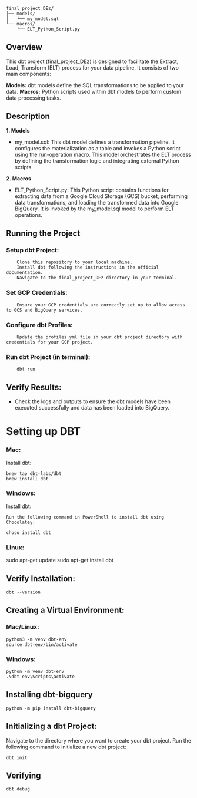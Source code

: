    final_project_DEz/
    ├── models/
    │   └── my_model.sql
    └── macros/
        └── ELT_Python_Script.py
        
## Overview

This dbt project (final_project_DEz) is designed to facilitate the Extract, Load, Transform (ELT) process for your data pipeline. It consists of two main components:

  **Models:** dbt models define the SQL transformations to be applied to your data.
  **Macros:** Python scripts used within dbt models to perform custom data processing tasks.


## Description
**1. Models**

  - my_model.sql: This dbt model defines a transformation pipeline. It configures the materialization as a table and invokes a Python script using the run-operation macro. This model orchestrates the ELT process by defining the transformation logic and integrating external Python scripts.

**2. Macros**

  - ELT_Python_Script.py: This Python script contains functions for extracting data from a Google Cloud Storage (GCS) bucket, performing data transformations, and loading the transformed data into Google BigQuery. It is invoked by the my_model.sql model to perform ELT operations.


## Running the Project

  ### Setup dbt Project:
        Clone this repository to your local machine.
        Install dbt following the instructions in the official documentation.
        Navigate to the final_project_DEz directory in your terminal.

  ### Set GCP Credentials:
        Ensure your GCP credentials are correctly set up to allow access to GCS and BigQuery services.

  ### Configure dbt Profiles:
        Update the profiles.yml file in your dbt project directory with credentials for your GCP project.

  ### Run dbt Project (in terminal):
        dbt run

## Verify Results:

   - Check the logs and outputs to ensure the dbt models have been executed successfully and data has been loaded into BigQuery.



# Setting up DBT

### Mac:

Install dbt:

    brew tap dbt-labs/dbt
    brew install dbt


### Windows:

Install dbt:

    Run the following command in PowerShell to install dbt using Chocolatey:

    choco install dbt


### Linux:

sudo apt-get update
sudo apt-get install dbt



## Verify Installation:


    dbt --version


## Creating a Virtual Environment:

### Mac/Linux:

    python3 -m venv dbt-env
    source dbt-env/bin/activate

### Windows:

    python -m venv dbt-env
    .\dbt-env\Scripts\activate
## Installing dbt-bigquery

    python -m pip install dbt-bigquery

## Initializing a dbt Project:

Navigate to the directory where you want to create your dbt project.
Run the following command to initialize a new dbt project:

    dbt init
    
## Verifying

    dbt debug
